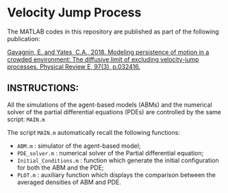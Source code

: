 # Velocity Jump Process

The MATLAB codes in this repository are published as part of the following publication:  

[Gavagnin, E. and Yates, C.A., 2018. Modeling persistence of motion in a crowded environment: The diffusive limit of excluding velocity-jump processes. Physical Review E, 97(3), p.032416.](https://journals.aps.org/pre/abstract/10.1103/PhysRevE.97.032416)


## INSTRUCTIONS:

All the simulations of the agent-based models (ABMs) and the numerical solver of the partial differential equations (PDEs) are controlled by the same script: `MAIN.m`

The script `MAIN.m` automatically recall the following functions:

- `ABM.m`    		          : simulator of the agent-based model; 
- `PDE_solver.m`	      	: numerical solver of the Partial differential equation;
- `Initial_Conditions.m` 	: function which generate the initial configuration for both the ABM and the PDE;
- `PLOT.m`			          : auxiliary function which displays the comparison between the averaged densities of ABM and PDE.

